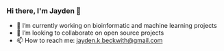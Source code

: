 ### Hi there, I'm Jayden 👋
- 🔭 I’m currently working on bioinformatic and machine learning projects
- 👯 I’m looking to collaborate on open source projects
- 📫 How to reach me: jayden.k.beckwith@gmail.com
<!--
**JaydenBeckwith/JaydenBeckwith** is a ✨ _special_ ✨ repository because its `README.md` (this file) appears on your GitHub profile.

Here are some ideas to get you started:

- 🔭 I’m currently working on ...
- 🌱 I’m currently learning ...
- 👯 I’m looking to collaborate on ...
- 🤔 I’m looking for help with ...
- 💬 Ask me about ...
- 📫 How to reach me: ...
- 😄 Pronouns: ...
- ⚡ Fun fact: ...
-->
